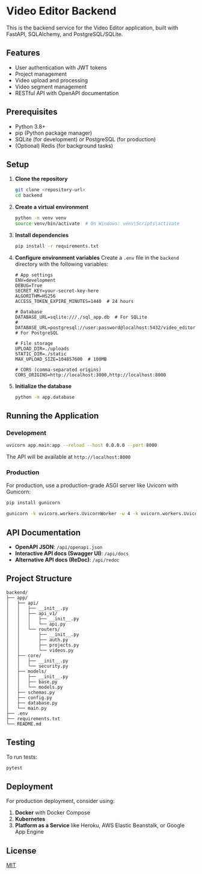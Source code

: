 # Video Editor Backend

This is the backend service for the Video Editor application, built with FastAPI, SQLAlchemy, and PostgreSQL/SQLite.

## Features

- User authentication with JWT tokens
- Project management
- Video upload and processing
- Video segment management
- RESTful API with OpenAPI documentation

## Prerequisites

- Python 3.8+
- pip (Python package manager)
- SQLite (for development) or PostgreSQL (for production)
- (Optional) Redis (for background tasks)

## Setup

1. **Clone the repository**
   ```bash
   git clone <repository-url>
   cd backend
   ```

2. **Create a virtual environment**
   ```bash
   python -m venv venv
   source venv/bin/activate  # On Windows: venv\Scripts\activate
   ```

3. **Install dependencies**
   ```bash
   pip install -r requirements.txt
   ```

4. **Configure environment variables**
   Create a `.env` file in the `backend` directory with the following variables:
   ```env
   # App settings
   ENV=development
   DEBUG=True
   SECRET_KEY=your-secret-key-here
   ALGORITHM=HS256
   ACCESS_TOKEN_EXPIRE_MINUTES=1440  # 24 hours
   
   # Database
   DATABASE_URL=sqlite:///./sql_app.db  # For SQLite
   # DATABASE_URL=postgresql://user:password@localhost:5432/video_editor  # For PostgreSQL
   
   # File storage
   UPLOAD_DIR=./uploads
   STATIC_DIR=./static
   MAX_UPLOAD_SIZE=104857600  # 100MB
   
   # CORS (comma-separated origins)
   CORS_ORIGINS=http://localhost:3000,http://localhost:8000
   ```

5. **Initialize the database**
   ```bash
   python -m app.database
   ```

## Running the Application

### Development

```bash
uvicorn app.main:app --reload --host 0.0.0.0 --port 8000
```

The API will be available at `http://localhost:8000`

### Production

For production, use a production-grade ASGI server like Uvicorn with Gunicorn:

```bash
pip install gunicorn

gunicorn -k uvicorn.workers.UvicornWorker -w 4 -k uvicorn.workers.UvicornWorker app.main:app
```

## API Documentation

- **OpenAPI JSON**: `/api/openapi.json`
- **Interactive API docs (Swagger UI)**: `/api/docs`
- **Alternative API docs (ReDoc)**: `/api/redoc`

## Project Structure

```
backend/
├── app/
│   ├── api/
│   │   ├── __init__.py
│   │   ├── api_v1/
│   │   │   ├── __init__.py
│   │   │   └── api.py
│   │   └── routers/
│   │       ├── __init__.py
│   │       ├── auth.py
│   │       ├── projects.py
│   │       └── videos.py
│   ├── core/
│   │   ├── __init__.py
│   │   └── security.py
│   ├── models/
│   │   ├── __init__.py
│   │   ├── base.py
│   │   └── models.py
│   ├── schemas.py
│   ├── config.py
│   ├── database.py
│   └── main.py
├── .env
├── requirements.txt
└── README.md
```

## Testing

To run tests:

```bash
pytest
```

## Deployment

For production deployment, consider using:

1. **Docker** with Docker Compose
2. **Kubernetes**
3. **Platform as a Service** like Heroku, AWS Elastic Beanstalk, or Google App Engine

## License

[MIT](LICENSE)
